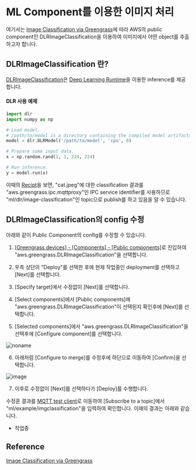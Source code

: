 # ML Component를 이용한 이미지 처리 

여기서는 [Image Classification via Greengrass](https://catalog.us-east-1.prod.workshops.aws/workshops/5ecc2416-f956-4273-b729-d0d30556013f/en-US/chapter7-ml/10-step1)에 따라 AWS의 public component인 DLRImageClassification을 이용하여 이미지에서 어떤 object를 추출하고자 합니다.

## DLRImageClassification 란?

[DLRImageClassification](https://docs.aws.amazon.com/greengrass/v2/developerguide/dlr-image-classification-component.html?icmpid=docs_gg_console)은 [Deep Learning Runtime](https://github.com/neo-ai/neo-ai-dlr)을 이용한 inference를 제공합니다. 

#### DLR 사용 예제 

```python
import dlr
import numpy as np

# Load model.
# /path/to/model is a directory containing the compiled model artifacts (.so, .params, .json)
model = dlr.DLRModel('/path/to/model', 'cpu', 0)

# Prepare some input data.
x = np.random.rand(1, 3, 224, 224)

# Run inference.
y = model.run(x)
```

이때의 [Recipt](https://github.com/kyopark2014/iot-greengrass/blob/main/recipe-DLRImageClassification.json)을 보면, "cat.jpeg"에 대한 classification 결과를 "aws.greengrass.ipc.mqttproxy"인 IPC service identifier를 사용하므로 "ml/dlr/image-classification"인 topic으로 publish를 하고 있음을 알 수 있습니다.  

## DLRImageClassification의 config 수정 

아래와 같이 Public Component의 config를 수정할 수 있습니다. 


1) [[Greengrass devices] - [Components] - [Public components]](https://ap-northeast-2.console.aws.amazon.com/iot/home?region=ap-northeast-2#/greengrass/v2/components/public)로 진입하여 "aws.greengrass.DLRImageClassification"을 선택합니다. 

2) 우측 상단의 "Deploy"를 선택한 후에 현재 작업중인 deployment를 선택하고 [Next]를 선택합니다. 

3) [Specify target]에서 수정없이 [Next]를 선택합니다. 

4) [Select components]에서 [Public components]에 "aws.greengrass.DLRImageClassification"이 선택된지 확인후에 [Next]를 선택합니다. 

5) [Selected components]에서 "aws.greengrass.DLRImageClassification"을 선택후에 [Configure component]를 선택합니다. 

![noname](https://user-images.githubusercontent.com/52392004/184886249-4870bebf-c8f0-42fc-82e8-79f8585e979d.png)

6) 아래처럼 [Configure to merge]를 수정후에 하단으로 이동하여 [Confirm]을 선택합니다. 

![image](https://user-images.githubusercontent.com/52392004/184886451-9e51a7e7-c769-47a5-9027-448517e197b8.png)

7) 이후로 수정없이 [Next]를 선택하다가 [Deploy]를 수행합니다. 

수정훈 결과를 [MQTT test client](https://ap-northeast-2.console.aws.amazon.com/iot/home?region=ap-northeast-2#/test)로 이동하여 [Subscribe to a topic]에서 "ml/example/imgclassification"을 입력하여 확인합니다. 이때의 결과는 아래와 같습니다. 

- 작업중 


## Reference

[Image Classification via Greengrass](https://catalog.us-east-1.prod.workshops.aws/workshops/5ecc2416-f956-4273-b729-d0d30556013f/en-US/chapter7-ml/10-step1)
